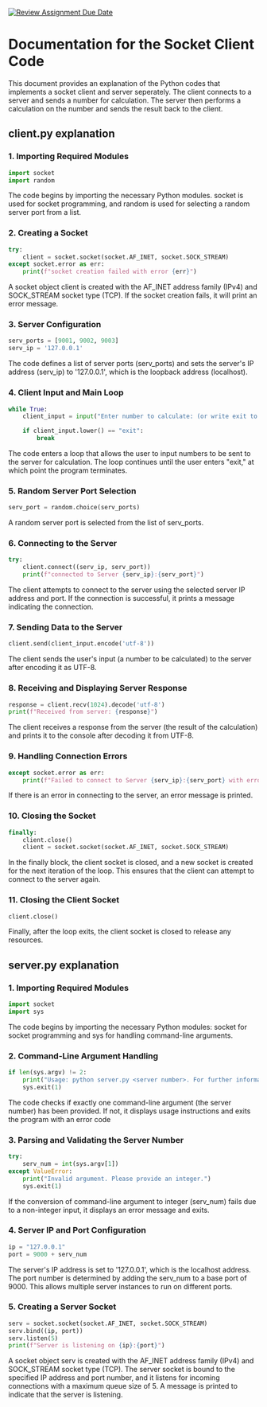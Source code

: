 [![Review Assignment Due Date](https://classroom.github.com/assets/deadline-readme-button-24ddc0f5d75046c5622901739e7c5dd533143b0c8e959d652212380cedb1ea36.svg)](https://classroom.github.com/a/Bp585G7b)

# **Documentation for the Socket Client Code**
This document provides an explanation of the Python codes that implements a socket client and server seperately. The client connects to a server and sends a number for calculation. The server then performs a calculation on the number and sends the result back to the client.

## **client.py explanation**

### **1. Importing Required Modules**

```python
import socket
import random
```
The code begins by importing the necessary Python modules. socket is used for socket programming, and random is used for selecting a random server port from a list.

### **2. Creating a Socket**

```python
try:
    client = socket.socket(socket.AF_INET, socket.SOCK_STREAM)
except socket.error as err:
    print(f"socket creation failed with error {err}")
```
A socket object client is created with the AF_INET address family (IPv4) and SOCK_STREAM socket type (TCP). If the socket creation fails, it will print an error message.

### **3. Server Configuration**

```python
serv_ports = [9001, 9002, 9003]
serv_ip = '127.0.0.1'
```
The code defines a list of server ports (serv_ports) and sets the server's IP address (serv_ip) to '127.0.0.1', which is the loopback address (localhost).

### **4. Client Input and Main Loop**

```python
while True:
    client_input = input("Enter number to calculate: (or write exit to terminate): ")

    if client_input.lower() == "exit":
        break
```
The code enters a loop that allows the user to input numbers to be sent to the server for calculation. The loop continues until the user enters "exit," at which point the program terminates.

### **5. Random Server Port Selection**

```python
serv_port = random.choice(serv_ports)
```
A random server port is selected from the list of serv_ports.

### **6. Connecting to the Server**

```python
try:
    client.connect((serv_ip, serv_port))
    print(f"connected to Server {serv_ip}:{serv_port}")
```
The client attempts to connect to the server using the selected server IP address and port. If the connection is successful, it prints a message indicating the connection.

### **7. Sending Data to the Server**

```python
client.send(client_input.encode('utf-8'))
```
The client sends the user's input (a number to be calculated) to the server after encoding it as UTF-8.

### **8. Receiving and Displaying Server Response**

```python
response = client.recv(1024).decode('utf-8')
print(f"Received from server: {response}")
```
The client receives a response from the server (the result of the calculation) and prints it to the console after decoding it from UTF-8.

### **9. Handling Connection Errors**

```python
except socket.error as err:
    print(f"Failed to connect to Server {serv_ip}:{serv_port} with error {err}")

```

If there is an error in connecting to the server, an error message is printed.

### **10. Closing the Socket**

```python
finally:
    client.close()
    client = socket.socket(socket.AF_INET, socket.SOCK_STREAM)
```

In the finally block, the client socket is closed, and a new socket is created for the next iteration of the loop. This ensures that the client can attempt to connect to the server again.

### **11. Closing the Client Socket**

```python
client.close()
```

Finally, after the loop exits, the client socket is closed to release any resources.

## **server.py explanation**

### **1. Importing Required Modules**
 
```python
import socket 
import sys
```

The code begins by importing the necessary Python modules: socket for socket programming and sys for handling command-line arguments.

### **2. Command-Line Argument Handling**

```python
if len(sys.argv) != 2:
    print("Usage: python server.py <server number>. For further information check readme file")
    sys.exit(1)
```

The code checks if exactly one command-line argument (the server number) has been provided. If not, it displays usage instructions and exits the program with an error code

### **3. Parsing and Validating the Server Number**

```python
try:
    serv_num = int(sys.argv[1])
except ValueError:
    print("Invalid argument. Please provide an integer.")
    sys.exit(1)
```

If the conversion of command-line argument to integer (serv_num) fails due to a non-integer input, it displays an error message and exits.

### **4. Server IP and Port Configuration**

```python
ip = "127.0.0.1"
port = 9000 + serv_num
```

The server's IP address is set to '127.0.0.1', which is the localhost address. The port number is determined by adding the serv_num to a base port of 9000. This allows multiple server instances to run on different ports.

### **5. Creating a Server Socket**

```python
serv = socket.socket(socket.AF_INET, socket.SOCK_STREAM)
serv.bind((ip, port))
serv.listen(5)
print(f"Server is listening on {ip}:{port}")
```

A socket object serv is created with the AF_INET address family (IPv4) and SOCK_STREAM socket type (TCP). The server socket is bound to the specified IP address and port number, and it listens for incoming connections with a maximum queue size of 5. A message is printed to indicate that the server is listening.


